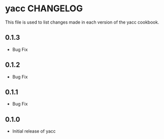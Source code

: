 # yacc CHANGELOG

This file is used to list changes made in each version of the yacc cookbook.

## 0.1.3
- Bug Fix

## 0.1.2
- Bug Fix

## 0.1.1
- Bug Fix

## 0.1.0
- Initial release of yacc

